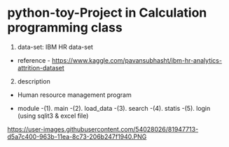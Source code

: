 # python-toy-Project in Calculation programming class 

1. data-set: IBM HR data-set  
- reference - https://www.kaggle.com/pavansubhasht/ibm-hr-analytics-attrition-dataset 

2. description
- Human resource management program

- module
-(1). main
-(2). load_data
-(3). search
-(4). statis
-(5). login (using sqlit3 & excel file)

https://user-images.githubusercontent.com/54028026/81947713-d5a7c400-963b-11ea-8c73-206b247f1940.PNG
